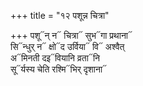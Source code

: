 +++
title = "१२ पशून्न चित्रा"

+++
पशू᳓न् न᳓ चित्रा᳓ सुभ᳓गा प्रथाना᳓  
सि᳓न्धुर् न᳓ क्षो᳓द उर्विया᳓ वि᳓ अश्वैत्  
अ᳓मिनती दइ᳓वियानि व्रता᳓नि  
सू᳓र्यस्य चेति रश्मि᳓भिर् दृशाना᳓